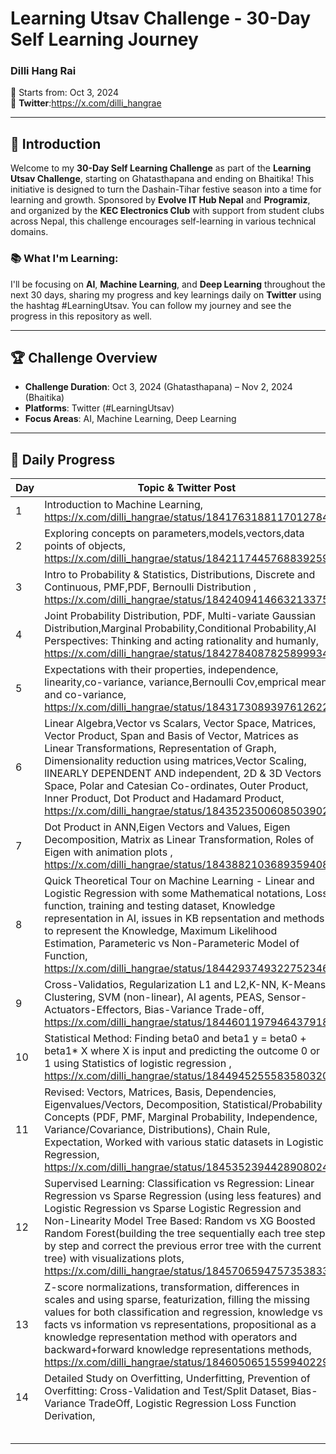 # Learning Utsav Challenge - 30-Day Self Learning Journey

### Dilli Hang Rai  
📅 Starts from: Oct 3, 2024  
🔗 **Twitter**:https://x.com/dilli_hangrae

---

## 🚀 Introduction

Welcome to my **30-Day Self Learning Challenge** as part of the **Learning Utsav Challenge**, starting on Ghatasthapana and ending on Bhaitika! This initiative is designed to turn the Dashain-Tihar festive season into a time for learning and growth. Sponsored by **Evolve IT Hub Nepal** and **Programiz**, and organized by the **KEC Electronics Club** with support from student clubs across Nepal, this challenge encourages self-learning in various technical domains.

### 📚 What I'm Learning:
I'll be focusing on **AI**, **Machine Learning**, and **Deep Learning** throughout the next 30 days, sharing my progress and key learnings daily on **Twitter** using the hashtag #LearningUtsav. You can follow my journey and see the progress in this repository as well.

---

## 🏆 Challenge Overview

- **Challenge Duration**: Oct 3, 2024 (Ghatasthapana) – Nov 2, 2024 (Bhaitika)
- **Platforms**: Twitter (#LearningUtsav)  
- **Focus Areas**: AI, Machine Learning, Deep Learning

---

## 📝 Daily Progress

| Day | Topic & Twitter Post 
| --- | ------------------------------------------------------------------------------------------
| 1   | Introduction to Machine Learning, https://x.com/dilli_hangrae/status/1841763188117012784
| 2   | Exploring concepts on parameters,models,vectors,data points of objects, https://x.com/dilli_hangrae/status/1842117445768839259
| 3   | Intro to Probability & Statistics, Distributions, Discrete and Continuous, PMF,PDF, Bernoulli Distribution , https://x.com/dilli_hangrae/status/1842409414663213375
| 4   | Joint Probability Distribution, PDF, Multi-variate Gaussian Distribution,Marginal Probability,Conditional Probability,AI Perspectives: Thinking and acting rationality and humanly, https://x.com/dilli_hangrae/status/1842784087825899934
| 5   | Expectations with their properties, independence, linearity,co-variance, variance,Bernoulli Cov,emprical mean and co-variance, https://x.com/dilli_hangrae/status/1843173089397612622
| 6   | Linear Algebra,Vector vs Scalars, Vector Space, Matrices, Vector Product, Span and Basis of Vector, Matrices as Linear Transformations, Representation of Graph, Dimensionality reduction using matrices,Vector Scaling, lINEARLY DEPENDENT AND independent, 2D & 3D Vectors Space, Polar and Catesian Co-ordinates, Outer Product, Inner Product, Dot Product and Hadamard Product, https://x.com/dilli_hangrae/status/1843523500608503902
| 7   | Dot Product in ANN,Eigen Vectors and Values, Eigen Decomposition, Matrix as Linear Transformation, Roles of Eigen with animation plots , https://x.com/dilli_hangrae/status/1843882103689359408
| 8   | Quick Theoretical Tour on Machine Learning - Linear and Logistic Regression with some Mathematical notations, Loss function, training and testing dataset, Knowledge representation in AI, issues in KB repsentation and methods to represent the Knowledge, Maximum Likelihood Estimation, Parameteric vs Non-Parameteric Model of Function, https://x.com/dilli_hangrae/status/1844293749322752346
|  9  | Cross-Validatios, Regularization L1 and L2,K-NN, K-Means Clustering, SVM (non-linear), AI agents, PEAS, Sensor-Actuators-Effectors, Bias-Variance Trade-off, https://x.com/dilli_hangrae/status/1844601197946437918
|  10 | Statistical Method: Finding beta0 and beta1 y = beta0 + beta1* X where X is input and predicting the outcome 0 or 1 using Statistics of logistic regression , https://x.com/dilli_hangrae/status/1844945255583580320
|  11 | Revised: Vectors, Matrices, Basis, Dependencies, Eigenvalues/Vectors, Decomposition, Statistical/Probability Concepts (PDF, PMF, Marginal Probability, Independence, Variance/Covariance, Distributions), Chain Rule, Expectation, Worked with various static datasets in Logistic Regression, https://x.com/dilli_hangrae/status/1845352394428908024
| 12  | Supervised Learning: Classification vs Regression: Linear Regression vs Sparse Regression (using less features) and Logistic Regression vs Sparse Logistic Regression and Non-Linearity Model Tree Based: Random vs XG Boosted Random Forest(building the tree sequentially each tree step by step and correct the previous error tree with the current tree) with visualizations plots, https://x.com/dilli_hangrae/status/1845706594757353833
| 13  | Z-score normalizations, transformation, differences in scales and using sparse, featurization, filling the missing values for both classification and regression, knowledge vs facts vs information vs representations, propositional as a knowledge representation method with operators and backward+forward knowledge representations methods, https://x.com/dilli_hangrae/status/1846050651559940229
|  14 | Detailed Study on Overfitting, Underfitting, Prevention of Overfitting: Cross-Validation and Test/Split Dataset, Bias-Variance TradeOff, Logistic Regression Loss Function Derivation, 
|     |
|     |
|     |
|     |
|     |
